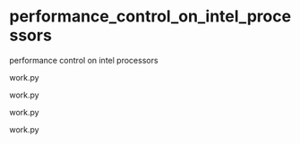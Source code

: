 # performance_control_on_intel_processors
performance control on intel processors


work.py

work.py

work.py

work.py

